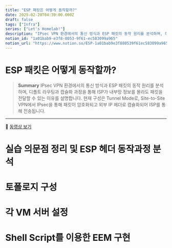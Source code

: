 ```yaml
---
title: "ESP 패킷은 어떻게 동작할까?"
date: 2025-02-20T04:39:00.000Z
draft: false
tags: ["Infra"]
series: ["Let's Homelab!"]
description: "IPsec VPN 환경에서의 통신 방식과 ESP 패킷의 동작 원리를 분석하며, 디폴트 라우팅과 캡슐화 과정을 통해 ISP가 내부망 정보를 몰라도 패킷을 전달할 수 있는 이유를 설명합니다. 현재 구성은 Tunnel Mode로, Site-to-Site VPN에서 IPsec을 통해 패킷이 암호화되고 외부 IP 헤더로 캡슐화되어 ISP를 통해 전송됩니다."
notion_id: "1a01bab9-e3f8-8053-9f61-ec583099a965"
notion_url: "https://www.notion.so/ESP-1a01bab9e3f880539f61ec583099a965"
---
```


# ESP 패킷은 어떻게 동작할까?

> **Summary**
> IPsec VPN 환경에서의 통신 방식과 ESP 패킷의 동작 원리를 분석하며, 디폴트 라우팅과 캡슐화 과정을 통해 ISP가 내부망 정보를 몰라도 패킷을 전달할 수 있는 이유를 설명합니다. 현재 구성은 Tunnel Mode로, Site-to-Site VPN에서 IPsec을 통해 패킷이 암호화되고 외부 IP 헤더로 캡슐화되어 ISP를 통해 전송됩니다.

---

🎥 [동영상 보기](https://www.youtube.com/watch?v=bkcrSaJ_qxo)

# 실습 의문점 정리 및 ESP 헤더 동작과정 분석

# 토폴로지 구성

# 각 VM 서버 설정

# Shell Script를 이용한 EEM 구현

